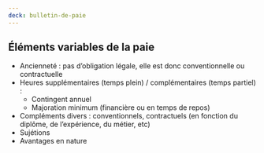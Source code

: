 ```yaml
---
deck: bulletin-de-paie
---
```


## Éléments variables de la paie

* Ancienneté : pas d’obligation légale, elle est donc conventionnelle ou contractuelle
* Heures supplémentaires (temps plein) / complémentaires (temps partiel) :
  * Contingent annuel
  * Majoration minimum (financière ou en temps de repos)
* Compléments divers : conventionnels, contractuels (en fonction du diplôme, de l’expérience, du métier, etc)
* Sujétions
* Avantages en nature
